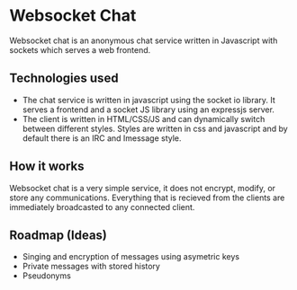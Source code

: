 # Websocket Chat

Websocket chat is an anonymous chat service written in Javascript with sockets which serves a web frontend. 

## Technologies used
- The chat service is written in javascript using the socket io library. It serves a frontend and a socket JS library using an expressjs server. 
- The client is written in HTML/CSS/JS and can dynamically switch between different styles. Styles are written in css and javascript and by default there is an IRC and Imessage style. 

## How it works
Websocket chat is a very simple service, it does not encrypt, modify, or store any communications. Everything that is recieved from the clients are immediately broadcasted to any connected client. 

## Roadmap (Ideas)

- Singing and encryption of messages using asymetric keys
- Private messages with stored history
- Pseudonyms